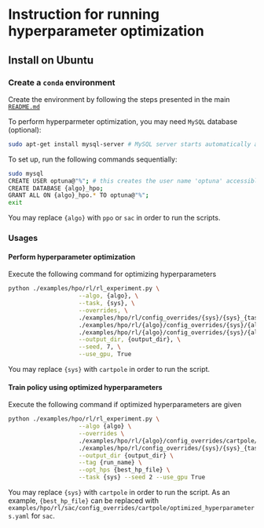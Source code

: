 # Instruction for running hyperparameter optimization

## Install on Ubuntu

### Create a `conda` environment

Create the environment by following the steps presented in the main
[`README.md`](README.md)


To perform hyperparmeter optimization, you may need `MySQL` database (optional):

```bash
sudo apt-get install mysql-server # MySQL server starts automatically after the installation
```

To set up, run the following commands sequentially:

```bash
sudo mysql
CREATE USER optuna@"%"; # this creates the user name 'optuna' accessible by any host
CREATE DATABASE {algo}_hpo;
GRANT ALL ON {algo}_hpo.* TO optuna@"%";
exit
```

You may replace `{algo}` with `ppo` or `sac` in order to run the scripts.

### Usages

#### Perform hyperparameter optimization

Execute the following command for optimizing hyperparameters

```bash
python ./examples/hpo/rl/rl_experiment.py \
                    --algo, {algo}, \
                    --task, {sys}, \
                    --overrides, \
                    ./examples/hpo/rl/config_overrides/{sys}/{sys}_{task}.yaml, \
                    ./examples/hpo/rl/{algo}/config_overrides/{sys}/{algo}_{sys}.yaml, \
                    ./examples/hpo/rl/{algo}/config_overrides/{sys}/{algo}_{sys}_hpo.yaml, \
                    --output_dir, {output_dir}, \
                    --seed, 7, \
                    --use_gpu, True
```

You may replace `{sys}` with `cartpole` in order to run the script.

#### Train policy using optimized hyperparameters

Execute the following command if optimized hyperparameters are given

```bash
python ./examples/hpo/rl/rl_experiment.py \
                    --algo {algo} \
                    --overrides \
                    ./examples/hpo/rl/{algo}/config_overrides/cartpole/{algo}_{sys}.yaml \
                    ./examples/hpo/rl/config_overrides/{sys}/{sys}_{task}.yaml \
                    --output_dir {output_dir} \
                    --tag {run_name} \
                    --opt_hps {best_hp_file} \
                    --task {sys} --seed 2 --use_gpu True
```

You may replace `{sys}` with `cartpole` in order to run the script. As an example, `{best_hp_file}` can be replaced with `examples/hpo/rl/sac/config_overrides/cartpole/optimized_hyperparameters.yaml` for `sac`.

